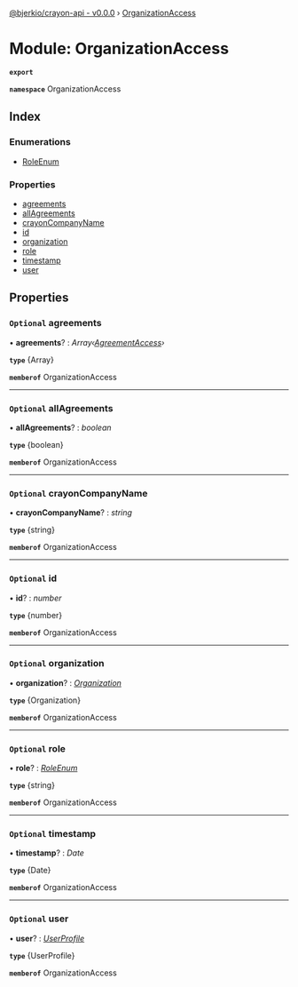 [@bjerkio/crayon-api - v0.0.0](../README.md) › [OrganizationAccess](organizationaccess.md)

# Module: OrganizationAccess

**`export`** 

**`namespace`** OrganizationAccess

## Index

### Enumerations

* [RoleEnum](../enums/organizationaccess.roleenum.md)

### Properties

* [agreements](organizationaccess.md#optional-agreements)
* [allAgreements](organizationaccess.md#optional-allagreements)
* [crayonCompanyName](organizationaccess.md#optional-crayoncompanyname)
* [id](organizationaccess.md#optional-id)
* [organization](organizationaccess.md#optional-organization)
* [role](organizationaccess.md#optional-role)
* [timestamp](organizationaccess.md#optional-timestamp)
* [user](organizationaccess.md#optional-user)

## Properties

### `Optional` agreements

• **agreements**? : *Array‹[AgreementAccess](../interfaces/agreementaccess.md)›*

**`type`** {Array<AgreementAccess>}

**`memberof`** OrganizationAccess

___

### `Optional` allAgreements

• **allAgreements**? : *boolean*

**`type`** {boolean}

**`memberof`** OrganizationAccess

___

### `Optional` crayonCompanyName

• **crayonCompanyName**? : *string*

**`type`** {string}

**`memberof`** OrganizationAccess

___

### `Optional` id

• **id**? : *number*

**`type`** {number}

**`memberof`** OrganizationAccess

___

### `Optional` organization

• **organization**? : *[Organization](../interfaces/organization.md)*

**`type`** {Organization}

**`memberof`** OrganizationAccess

___

### `Optional` role

• **role**? : *[RoleEnum](../enums/organizationaccess.roleenum.md)*

**`type`** {string}

**`memberof`** OrganizationAccess

___

### `Optional` timestamp

• **timestamp**? : *Date*

**`type`** {Date}

**`memberof`** OrganizationAccess

___

### `Optional` user

• **user**? : *[UserProfile](../interfaces/userprofile.md)*

**`type`** {UserProfile}

**`memberof`** OrganizationAccess
